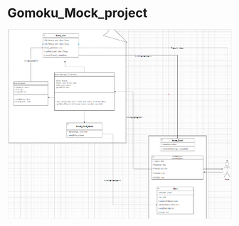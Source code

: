 # Gomoku_Mock_project

![alt text](https://github.com/minhvq0899/Gomoku_Mock_project/blob/main/Diagram/UML%20Class%20play%20game.png?raw=true)

